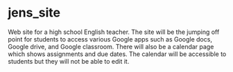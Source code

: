 # jens_site
Web site for a high school English teacher.  The site will be the jumping off point for students to access various Google apps such as Google docs, Google drive, and Google classroom. There will also be a calendar page which shows assignments and due dates. The calendar will be accessible to students but they will not be able to edit it.  
